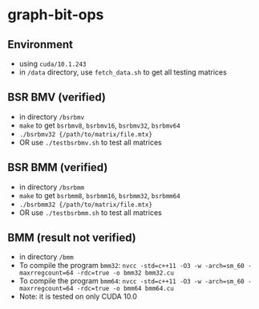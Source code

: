 # graph-bit-ops

## Environment
* using `cuda/10.1.243`
* in `/data` directory, use `fetch_data.sh` to get all testing matrices

## BSR BMV (verified)
* in directory `/bsrbmv`
* `make` to get `bsrbmv8`, `bsrbmv16`, `bsrbmv32`, `bsrbmv64`
* `./bsrbmv32 {/path/to/matrix/file.mtx}`
* OR use `./testbsrbmv.sh` to test all matrices

## BSR BMM (verified)
* in directory `/bsrbmm`
* `make` to get `bsrbmm8`, `bsrbmm16`, `bsrbmm32`, `bsrbmm64`
* `./bsrbmm32 {/path/to/matrix/file.mtx}`
* OR use `./testbsrbmm.sh` to test all matrices

## BMM (result not verified)
* in directory `/bmm`
* To compile the program `bmm32`: `nvcc -std=c++11 -O3 -w -arch=sm_60 -maxrregcount=64 -rdc=true -o bmm32 bmm32.cu`
* To compile the program `bmm64`: `nvcc -std=c++11 -O3 -w -arch=sm_60 -maxrregcount=64 -rdc=true -o bmm64 bmm64.cu`
* Note: it is tested on only CUDA 10.0